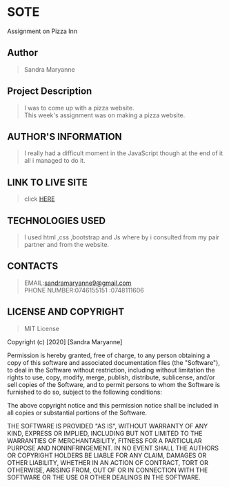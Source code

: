 # SOTE
Assignment on Pizza Inn
 
  ## Author
 > Sandra Maryanne
 
 ## Project Description
 > I was to come up with a pizza website.<br>
 > This week's assignment was on making a pizza website.
 
 ## AUTHOR'S INFORMATION
 > I really had a difficult moment in the JavaScript though at the end of it all i managed to do it.
 
 ## LINK TO LIVE SITE
 > click [HERE]()
 
 ## TECHNOLOGIES USED
 > I used html ,css ,bootstrap and Js where by i consulted from my pair partner and from the website.
 
 ## CONTACTS
 > EMAIL:sandramaryanne9@gmail.com<br>
 > PHONE NUMBER:0746155151
               :0748111606
               
 ## LICENSE AND COPYRIGHT
 > MIT License
 
 Copyright (c) [2020] [Sandra Maryanne]

Permission is hereby granted, free of charge, to any person obtaining a copy
of this software and associated documentation files (the "Software"), to deal
in the Software without restriction, including without limitation the rights
to use, copy, modify, merge, publish, distribute, sublicense, and/or sell
copies of the Software, and to permit persons to whom the Software is
furnished to do so, subject to the following conditions:

The above copyright notice and this permission notice shall be included in all
copies or substantial portions of the Software.

THE SOFTWARE IS PROVIDED "AS IS", WITHOUT WARRANTY OF ANY KIND, EXPRESS OR
IMPLIED, INCLUDING BUT NOT LIMITED TO THE WARRANTIES OF MERCHANTABILITY,
FITNESS FOR A PARTICULAR PURPOSE AND NONINFRINGEMENT. IN NO EVENT SHALL THE
AUTHORS OR COPYRIGHT HOLDERS BE LIABLE FOR ANY CLAIM, DAMAGES OR OTHER
LIABILITY, WHETHER IN AN ACTION OF CONTRACT, TORT OR OTHERWISE, ARISING FROM,
OUT OF OR IN CONNECTION WITH THE SOFTWARE OR THE USE OR OTHER DEALINGS IN THE
SOFTWARE.
 
